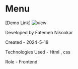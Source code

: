 # Menu

[Demo Link] ![view](https://nikmahla.github.io/Menu/)

Developed by Fatemeh Nikookar

Created - 2024-5-18

Technologies Used - Html , css

Role - Frontend

